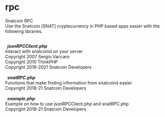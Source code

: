 # rpc
Snatcoin RPC<br>
Use the Snatcoin [SNAT] cryptocurrency in PHP based apps easier with the following libraries.
<br><br>

&ensp;<b><i>jsonRPCClient.php</i></b>
<br>
Interact with snatcoind on your server
<br>
Copyright 2007 Sergio Vaccaro<br>
Copyright 2010 ThinkPHP<br>
Copyright 2018-2021 Snatcoin Developers
<br><br>
&ensp;<b><i>snatRPC.php</i></b>
<br>
Functions that make finding information from snatcoind easier
<br>
Copyright 2018-21 Snatcoin Developers
<br><br>
&ensp;<b><i>example.php</i></b>
<br>
Example on how to use jsonRPCClient.php and snatRPC.php
<br>
Copyright 2018-21 Snatcoin Developers
